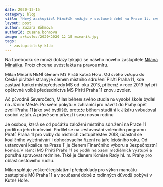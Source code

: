 ```yaml
---
date: 2020-12-15
category: blog
title: "Nový zastupitel Minařík nežije v současné době na Praze 11, svoje povinnosti plní"
layout: post
author: Zuzana Böhmova
authorId: zuzana.bohmova
image: articles/2020/2020-12-15-minarik.jpg
tags: 
  - zastupitelský klub
---
```


Na facebooku se množí dotazy týkající se našeho nového zastupitele [Milana Minaříka](https://praha11.pirati.cz/clenove/minarik-milan/?fbclid=IwAR2NsirAGTkY0JWi4E9KcP1vzkc0bVzJC6D4dfvrAjEKeaG2oll_skJEEw0). Proto chceme uvést fakta na pravou míru.

Milan Minařík NENÍ členem MS Piráti Kutná Hora. Od svého vstupu do České pirátské strany je členem místního sdružení Piráti Praha 11, kde zastává funkci místopředsedy MS od roku 2018, přičemž v roce 2019 byl při opětovné volbě předsednictva MS Piráti Praha 11 znovu zvolen.

Ač původně Severočech, Milan během svého studia na vysoké škole bydlel na Jižním Městě. Po svém pobytu v zahraničí pro návrat do Prahy opět zvolil Prahu 11 jako své bydliště, protože během studií si k Jižáku vybudoval osobní vztah. A právě sem přivezl i svou novou rodinu.

Je osobou, která se od počátku založení místního sdružení na Praze 11 podílí na jeho budování. Podílel se na sestavování volebního programu Pirátů Praha 11 pro volby do místních zastupitelstev 2018, účastnil se koaličního vyjednávání i dohodovacího řízení na jaře letošního roku. Od ustanovení koalice na Praze 11 je členem Finančního výboru a Bezpečnostní komise.V rámci MS Piráti Praha 11 se podílí na psaní mediálních výstupů a pomáhá spravovat redmine. Také je členem Komise Rady hl. m. Prahy pro oblast cestovního ruchu.

Мilan splňuje veškeré legislativní předpoklady pro výkon mandátu zastupitele MČ Praha 11 a v současné době z rodinných důvodů pobývá v Kutné Hoře.
